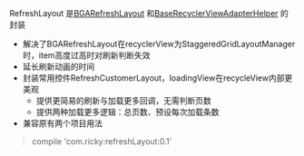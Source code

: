 RefreshLayout 是[BGARefreshLayout](https://github.com/bingoogolapple/BGARefreshLayout-Android "BGARefreshLayout") 和[BaseRecyclerViewAdapterHelper](https://github.com/CymChad/BaseRecyclerViewAdapterHelper "BaseRecyclerViewAdapterHelper") 的封装

- 解决了BGARefreshLayout在recyclerView为StaggeredGridLayoutManager时，item高度过高时对刷新判断失效
- 延长刷新动画的时间
- 封装常用控件RefreshCustomerLayout，loadingView在recycleView内部更美观
	- 提供更简易的刷新与加载更多回调，无需判断页数
	- 提供两种加载更多逻辑：总页数、预设每次加载条数
- 兼容原有两个项目用法

> compile 'com.ricky:refreshLayout:0.1'
